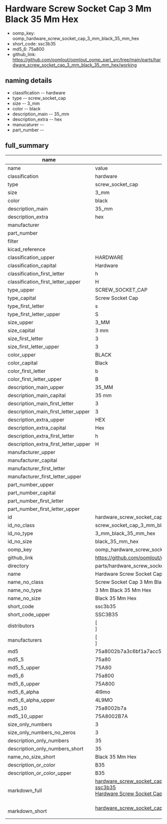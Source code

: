 # Hardware Screw Socket Cap 3 Mm Black 35 Mm Hex

  
* oomp_key: oomp_hardware_screw_socket_cap_3_mm_black_35_mm_hex 
* short_code: ssc3b35
* md5_6: 75a800  
* github_link: https://github.com/oomlout/oomlout_oomp_part_src/tree/main/parts/hardware_screw_socket_cap_3_mm_black_35_mm_hex/working  
## naming details
* classification -- hardware
* type -- screw_socket_cap
* size -- 3_mm
* color -- black
* description_main -- 35_mm
* description_extra -- hex
* manucaturer -- 
* part_number -- 





## full_summary
| name | value | 
| --- | --- | 
| name | value | 
| classification | hardware | 
| type | screw_socket_cap | 
| size | 3_mm | 
| color | black | 
| description_main | 35_mm | 
| description_extra | hex | 
| manufacturer |  | 
| part_number |  | 
| filter |  | 
| kicad_reference |  | 
| classification_upper | HARDWARE | 
| classification_capital | Hardware | 
| classification_first_letter | h | 
| classification_first_letter_upper | H | 
| type_upper | SCREW_SOCKET_CAP | 
| type_capital | Screw Socket Cap | 
| type_first_letter | s | 
| type_first_letter_upper | S | 
| size_upper | 3_MM | 
| size_capital | 3 mm | 
| size_first_letter | 3 | 
| size_first_letter_upper | 3 | 
| color_upper | BLACK | 
| color_capital | Black | 
| color_first_letter | b | 
| color_first_letter_upper | B | 
| description_main_upper | 35_MM | 
| description_main_capital | 35 mm | 
| description_main_first_letter | 3 | 
| description_main_first_letter_upper | 3 | 
| description_extra_upper | HEX | 
| description_extra_capital | Hex | 
| description_extra_first_letter | h | 
| description_extra_first_letter_upper | H | 
| manufacturer_upper |  | 
| manufacturer_capital |  | 
| manufacturer_first_letter |  | 
| manufacturer_first_letter_upper |  | 
| part_number_upper |  | 
| part_number_capital |  | 
| part_number_first_letter |  | 
| part_number_first_letter_upper |  | 
| id | hardware_screw_socket_cap_3_mm_black_35_mm_hex | 
| id_no_class | screw_socket_cap_3_mm_black_35_mm_hex | 
| id_no_type | 3_mm_black_35_mm_hex | 
| id_no_size | black_35_mm_hex | 
| oomp_key | oomp_hardware_screw_socket_cap_3_mm_black_35_mm_hex | 
| github_link | https://github.com/oomlout/oomlout_oomp_part_src/tree/main/parts/hardware_screw_socket_cap_3_mm_black_35_mm_hex/working | 
| directory | parts/hardware_screw_socket_cap_3_mm_black_35_mm_hex | 
| name | Hardware Screw Socket Cap 3 Mm Black 35 Mm Hex | 
| name_no_class | Screw Socket Cap 3 Mm Black 35 Mm Hex | 
| name_no_type | 3 Mm Black 35 Mm Hex | 
| name_no_size | Black 35 Mm Hex | 
| short_code | ssc3b35 | 
| short_code_upper | SSC3B35 | 
| distributors | [<br>] | 
| manufacturers | [<br>] | 
| md5 | 75a8002b7a3c6bf1a7acc57503b2180b | 
| md5_5 | 75a80 | 
| md5_5_upper | 75A80 | 
| md5_6 | 75a800 | 
| md5_6_upper | 75A800 | 
| md5_6_alpha | 4l9mo | 
| md5_6_alpha_upper | 4L9MO | 
| md5_10 | 75a8002b7a | 
| md5_10_upper | 75A8002B7A | 
| size_only_numbers | 3 | 
| size_only_numbers_no_zeros | 3 | 
| description_only_numbers | 35 | 
| description_only_numbers_short | 35 | 
| name_no_size_short | Black 35 Mm Hex | 
| description_or_color | B35 | 
| description_or_color_upper | B35 | 
| markdown_full | [hardware_screw_socket_cap_3_mm_black_35_mm_hex](https://github.com/oomlout/oomlout_oomp_part_src/tree/main/parts/hardware_screw_socket_cap_3_mm_black_35_mm_hex/working)<br>[ssc3b35](https://github.com/oomlout/oomlout_oomp_part_src/tree/main/parts/hardware_screw_socket_cap_3_mm_black_35_mm_hex/working)<br>[Hardware Screw Socket Cap 3 Mm Black 35 Mm Hex](https://github.com/oomlout/oomlout_oomp_part_src/tree/main/parts/hardware_screw_socket_cap_3_mm_black_35_mm_hex/working)<br><br> | 
| markdown_short | [hardware_screw_socket_cap_3_mm_black_35_mm_hex](https://github.com/oomlout/oomlout_oomp_part_src/tree/main/parts/hardware_screw_socket_cap_3_mm_black_35_mm_hex/working)<br><br> | 
